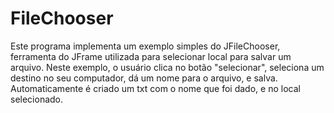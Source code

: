 # FileChooser
Este programa implementa um exemplo simples do JFileChooser, ferramenta do JFrame utilizada para selecionar local para salvar um arquivo. Neste exemplo, o usuário clica no botão "selecionar", seleciona um destino no seu computador, dá um nome para o arquivo, e salva. Automaticamente é criado um txt com o nome que foi dado, e no local selecionado.
